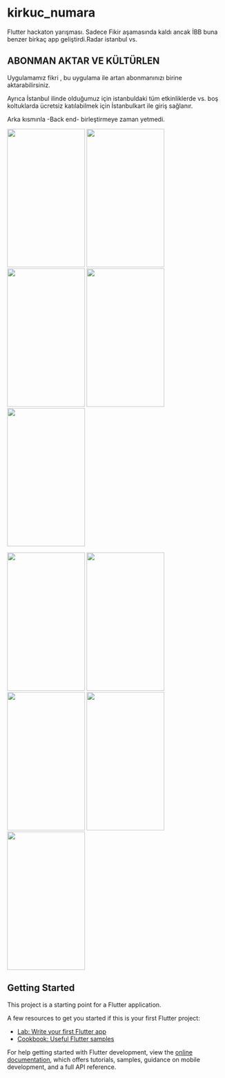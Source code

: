 # kirkuc_numara

Flutter hackaton yarışması.
Sadece Fikir aşamasında kaldı ancak İBB buna benzer birkaç app geliştirdi.Radar istanbul vs.
## ABONMAN AKTAR VE KÜLTÜRLEN
Uygulamamız fikri , bu uygulama ile artan abonmanınızı birine aktarabilirsiniz.

Ayrıca İstanbul ilinde olduğumuz için istanbuldaki tüm etkinliklerde vs. boş koltuklarda ücretsiz katılabilmek için İstanbulkart ile giriş sağlanır.



Arka kısmınla -Back end- birleştirmeye zaman yetmedi.


<img src="https://user-images.githubusercontent.com/72871376/181935412-8a3e103a-d93a-4f3d-aead-5f3e6136dc63.jpg" width="180" height="320" />  <img src="https://user-images.githubusercontent.com/72871376/181935414-2f537155-1501-44b9-892e-cd898a16a153.jpg" width="180" height="320" />  <img src="https://user-images.githubusercontent.com/72871376/181935415-ff9d1323-9923-4f90-b019-ddc296475a8a.jpg" width="180" height="320" />  <img src="https://user-images.githubusercontent.com/72871376/181935416-c6daeee2-8016-4d83-a4db-2b8d0688775e.jpg" width="180" height="320" />  <img src="https://user-images.githubusercontent.com/72871376/181935419-57680609-1438-4b50-b1ee-fc71f188d951.jpg" width="180" height="320" />

<img src="https://user-images.githubusercontent.com/72871376/181935422-d4b3b511-4863-40c4-90ba-c5704fd90e4d.jpg" width="180" height="320" />  <img src="https://user-images.githubusercontent.com/72871376/181935423-d240410d-ea42-498f-9c39-86adc02a8279.jpg" width="180" height="320" />  <img src="https://user-images.githubusercontent.com/72871376/181935425-6668b85b-de2b-425a-ad29-9207e8e8c380.jpg" width="180" height="320" />  <img src="https://user-images.githubusercontent.com/72871376/181935426-8f0bf4f2-c71e-4353-988d-54e64ff27719.jpg" width="180" height="320" />  <img src="https://user-images.githubusercontent.com/72871376/181935716-1a2e7ff9-93e3-414b-822d-497c6fbc449b.jpg" width="180" height="320" /> 



## Getting Started

This project is a starting point for a Flutter application.

A few resources to get you started if this is your first Flutter project:

- [Lab: Write your first Flutter app](https://docs.flutter.dev/get-started/codelab)
- [Cookbook: Useful Flutter samples](https://docs.flutter.dev/cookbook)

For help getting started with Flutter development, view the
[online documentation](https://docs.flutter.dev/), which offers tutorials,
samples, guidance on mobile development, and a full API reference.
